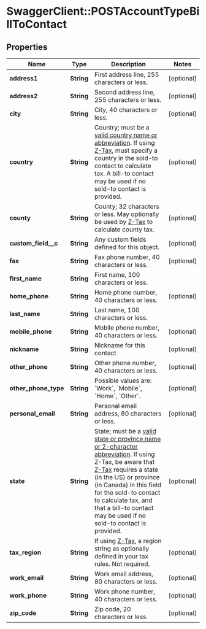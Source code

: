 # SwaggerClient::POSTAccountTypeBillToContact

## Properties
Name | Type | Description | Notes
------------ | ------------- | ------------- | -------------
**address1** | **String** | First address line, 255 characters or less.  | [optional] 
**address2** | **String** | Second address line, 255 characters or less.  | [optional] 
**city** | **String** | City, 40 characters or less.  | [optional] 
**country** | **String** | Country; must be a [valid country name or abbreviation](https://knowledgecenter.zuora.com/DC_Developers/SOAP_API/J_Country%2C_State%2C_and_Province_Codes/A_Country_Names_and_Their_ISO_Codes). If using [Z-Tax](https://knowledgecenter.zuora.com/CB_Billing/J_Billing_Operations/L_Taxes/A_Z-Tax), must specify a country in the sold-to contact to calculate tax. A bill-to contact may be used if no sold-to contact is provided.  | [optional] 
**county** | **String** | County; 32 characters or less. May optionally be used by [Z-Tax](https://knowledgecenter.zuora.com/CB_Billing/J_Billing_Operations/L_Taxes/A_Z-Tax) to calculate county tax.  | [optional] 
**custom_field__c** | **String** | Any custom fields defined for this object.  | [optional] 
**fax** | **String** | Fax phone number, 40 characters or less.  | [optional] 
**first_name** | **String** | First name, 100 characters or less.  | 
**home_phone** | **String** | Home phone number, 40 characters or less.  | [optional] 
**last_name** | **String** | Last name, 100 characters or less.  | 
**mobile_phone** | **String** | Mobile phone number, 40 characters or less.  | [optional] 
**nickname** | **String** | Nickname for this contact  | [optional] 
**other_phone** | **String** | Other phone number, 40 characters or less.  | [optional] 
**other_phone_type** | **String** | Possible values are: &#x60;Work&#x60;, &#x60;Mobile&#x60;, &#x60;Home&#x60;, &#x60;Other&#x60;.  | [optional] 
**personal_email** | **String** | Personal email address, 80 characters or less.  | [optional] 
**state** | **String** | State; must be a [valid state or province name or 2-character abbreviation](https://knowledgecenter.zuora.com/DC_Developers/SOAP_API/J_Country%2C_State%2C_and_Province_Codes/B_State_Names_and_2-Digit_Codes). If using Z-Tax, be aware that [Z-Tax](https://knowledgecenter.zuora.com/CB_Billing/J_Billing_Operations/L_Taxes/A_Z-Tax) requires a state (in the US) or province (in Canada) in this field for the sold-to contact to calculate tax, and that a bill-to contact may be used if no sold-to contact is provided.  | [optional] 
**tax_region** | **String** | If using [Z-Tax](https://knowledgecenter.zuora.com/CB_Billing/J_Billing_Operations/L_Taxes/A_Z-Tax), a region string as optionally defined in your tax rules. Not required.  | [optional] 
**work_email** | **String** | Work email address, 80 characters or less.  | [optional] 
**work_phone** | **String** | Work phone number, 40 characters or less.  | [optional] 
**zip_code** | **String** | Zip code, 20 characters or less.  | [optional] 


